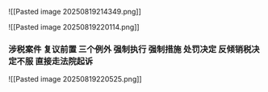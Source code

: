 ![[Pasted image 20250819214349.png]]


![[Pasted image 20250819220114.png]]
### 涉税案件 复议前置 三个例外  强制执行 强制措施 处罚决定 反倾销税决定不服 直接走法院起诉
![[Pasted image 20250819220525.png]]



